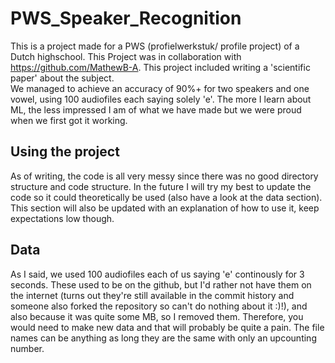 # PWS_Speaker_Recognition
This is a project made for a PWS (profielwerkstuk/ profile project) of a Dutch highschool. This Project was in collaboration with https://github.com/MathewB-A. This project included writing a 'scientific paper' about the subject.  
We managed to achieve an accuracy of 90%+ for two speakers and one vowel, using 100 audiofiles each saying solely 'e'. The more I learn about ML, the less impressed I am of what we have made but we were proud when we first got it working.

## Using the project
As of writing, the code is all very messy since there was no good directory structure and code structure. In the future I will try my best to update the code so it could theoretically be used (also have a look at the data section). This section will also be updated with an explanation of how to use it, keep expectations low though.

## Data
As I said, we used 100 audiofiles each of us saying 'e' continously for 3 seconds. These used to be on the github, but I'd rather not have them on the internet (turns out they're still available in the commit history and someone also forked the repository so can't do nothing about it :)!), and also because it was quite some MB, so I removed them. Therefore, you would need to make new data and that will probably be quite a pain. The file names can be anything as long they are the same with only an upcounting number.  
